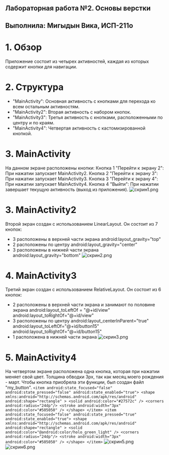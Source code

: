 ## Лабораторная работа №2. Основы верстки
## Выполнила: Мигыдын Вика, ИСП-211о

# 1. Обзор
Приложение состоит из четырех активностей, каждая из которых содержит кнопки для навигации.

# 2. Структура
- "MainActivity": Основная активность с кнопками для перехода ко всем остальным активностям.
- "MainActivity2": Вторая активность с набором кнопок.
- "MainActivity3": Третья активность с кнопками, расположенными по центру и по краям.
- "MainActivity4": Четвертая активность с кастомизированной кнопкой.

# 3. MainActivity
На данном экране расположены кнопки:
Кнопка 1 "Перейти к экрану 2": При нажатии запускает MainActivity2.
Кнопка 2 "Перейти к экрану 3": При нажатии запускает MainActivity3.
Кнопка 3 "Перейти к экрану 4": При нажатии запускает MainActivity4.
Кнопка 4 "Выйти": При нажатии завершает текущую активность (выход из приложения).
![скрин1.png](..%2F..%2F..%2F..%2F%F1%EA%F0%E8%ED1.png)

# 3. MainActivity2
Второй экран создан с использованием LinearLayout. Он состоит из 7 кнопок:

- 3 расположены в верхней части экрана android:layout_gravity="top"
- 2 расположены по центру android:layout_gravity="center"
- 3 расположены в нижней части экрана android:layout_gravity="bottom"
![скрин2.png](..%2F..%2F..%2F..%2F%F1%EA%F0%E8%ED2.png)

# 4. MainActivity3
Третий экран создан с использованием RelativeLayout. Он состоит из 6 кнопок:

- 2 расположены в верхней части экрана и занимают по половине экрана android:layout_toLeftOf = "@+id/view"
android:layout_toRightOf="@+id/view"
- 3 расположены по центру android:layout_centerInParent="true" android:layout_toLeftOf="@+id/button15" android:layout_toRightOf="@+id/button15"
- 1 расположена в нижней части экрана
![скрин3.png](..%2F..%2F..%2F..%2F%F1%EA%F0%E8%ED3.png)

# 5. MainActivity4
На четвертом экране расположена одна кнопка, которая при нажатии меняет свой цвет. Толщина обводки 3px, так как месяц моего рождения - март. Чтобы кнопка приобрела эти функции, был создан файл "my_button".
`<item android:state_focused="false"
android:state_pressed="false"
android:state_enabled="true">
<shape xmlns:android="http://schemas.android.com/apk/res/android"
android:shape="rectangle" >
<solid android:color="#27572c" />
<corners android:radius="24dp"/>
<stroke android:width="3px" android:color="#505050" />
</shape>
</item>
    <item android:state_focused="false"
        android:state_pressed="true"
        android:state_enabled="true">
        <shape xmlns:android="http://schemas.android.com/apk/res/android"
            android:shape="rectangle" >
            <solid android:color="@android:color/holo_green_light" />
            <corners android:radius="24dp"/>
            <stroke android:width="3px" android:color="#505050" />
        </shape>
    </item>`
![скрин5.png](..%2F..%2F..%2F..%2F%F1%EA%F0%E8%ED5.png)
![скрин6.png](..%2F..%2F..%2F..%2F%F1%EA%F0%E8%ED6.png)
